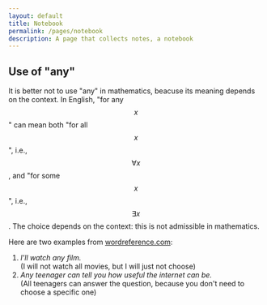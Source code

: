 ```yaml
---
layout: default
title: Notebook
permalink: /pages/notebook
description: A page that collects notes, a notebook
---
```


Use of "any"
------------

It is better not to use "any" in mathematics, beacuse its meaning depends on the context.
In English, "for any $$x$$" can mean both "for all $$x$$", i.e., $$\forall x$$, and "for some $$x$$", i.e., $$\exists x$$.
The choice depends on the context: this is not admissible in mathematics.

Here are two examples from [wordreference.com](https://www.wordreference.com/enit/any):
1. *I'll watch any film.*  
	 (I will not watch all movies, but I will just not choose)
2. *Any teenager can tell you how useful the internet can be.*  
	 (All teenagers can answer the question, because you don't need to choose a specific one)
